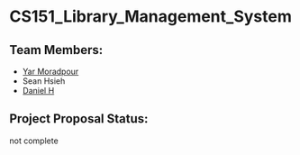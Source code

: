 # CS151_Library_Management_System

## Team Members:

- [Yar Moradpour](https://github.com/khmorad)
- Sean Hsieh
- [Daniel H](https://github.com/dh0169)

## Project Proposal Status:

not complete
